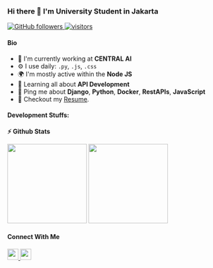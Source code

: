### Hi there 👋 I'm University Student in Jakarta

<p align="left">
  <a href="https://github.com/berlisuharmanto?tab=followers">
    <img alt="GitHub followers" src="https://img.shields.io/github/followers/berlisuharmanto?color=green&logo=github">
  </a>
  <a href="https://github.com/berlisuharmanto/">
    <img src="https://komarev.com/ghpvc/?username=berlisuharmanto" alt="visitors" />
  </a>
</p>

#### Bio

- 🏢 I'm currently working at **CENTRAL AI**
- ⚙️ I use daily: `.py`, `.js`, `.css`
- 🌍 I'm mostly active within the **Node JS**
- 🌱 Learning all about **API Development**
- 💬 Ping me about **Django**, **Python**, **Docker**, **RestAPIs**, **JavaScript**
- 📝 Checkout my <a href="https://docs.google.com/document/d/1w5tPgGSbINlltlHfssNi9uNamFmGahMrIWjPkLIHMkk/edit?usp=sharing">Resume</a>.

#### Development Stuffs:

<b>⚡ Github Stats</b>
<p float="left">
<img height="180em" src="https://github-readme-stats.vercel.app/api?username=berlisuharmanto&show_icons=true&hide_border=true&&count_private=true&include_all_commits=true" /> 
<img height="180em" src="https://github-readme-stats.vercel.app/api/top-langs/?username=berlisuharmanto&show_icons=true&hide_border=true&layout=compact&theme=tokyonight"/>
</p>

#### Connect With Me

<p left="center">
<a href="https://www.linkedin.com/in/berlisuharmanto/">
  <img src="https://img.shields.io/badge/linkedin-%230077B5.svg?&style=for-the-badge&logo=linkedin&logoColor=white" height=25>
</a>
<a href="mailto:berli.suharmanto88@gmail.com">
  <img src="	https://img.shields.io/badge/Gmail-D14836?style=for-the-badge&logo=gmail&logoColor=white" height=25>
</a>
</p>
